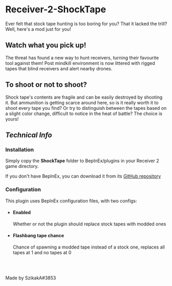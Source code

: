 # Receiver-2-ShockTape

Ever felt that stock tape hunting is too boring for you? That it lacked the trill? Well, here's a mod just for you!

## Watch what you pick up!

The threat has found a new way to hunt receivers, turning their favourite tool against them! Post mindkill environment is now littered with rigged tapes that blind receivers and alert nearby drones.

## To shoot or not to shoot?

Shock tape's contents are fragile and can be easily destroyed by shooting it. But ammunition is getting scarce around here, so is it really worth it to shoot every tape you find? Or try to distinguish between the tapes based on a slight color change, difficult to notice in the heat of battle? The choice is yours!

## *Technical Info*

### Installation

Simply copy the __ShockTape__ folder to BepInEx/plugins in your Receiver 2 game directory.

If you don't have BepInEx, you can download it from its [GitHub repository](https://github.com/BepInEx/BepInEx)

### Configuration

This plugin uses BepInEx configuration files, with two configs:

 - #### Enabled
      Whether or not the plugin should replace stock tapes with modded ones
 - #### Flashbang tape chance
      Chance of spawning a modded tape instead of a stock one, replaces all tapes at 1 and no tapes at 0

<br>
<br>

Made by SzikakA#3853
